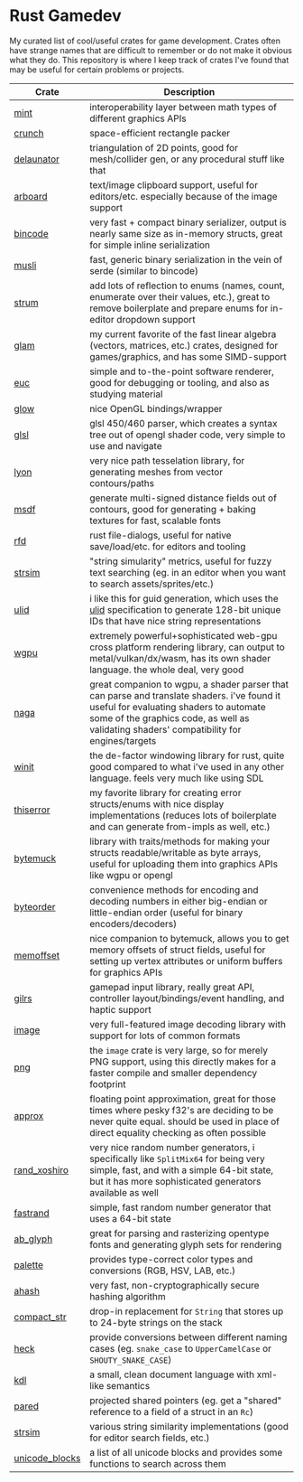 # Rust Gamedev
My curated list of cool/useful crates for game development. Crates often have strange names that are difficult to remember or do not make it obvious what they do. This repository is where I keep track of crates I've found that may be useful for certain problems or projects.

| Crate | Description |
| ----- | ----------- |
| [mint](https://crates.io/crates/mint) | interoperability layer between math types of different graphics APIs |
| [crunch](https://crates.io/crates/crunch) | space-efficient rectangle packer |
| [delaunator](https://crates.io/crates/delaunator) | triangulation of 2D points, good for mesh/collider gen, or any procedural stuff like that |
| [arboard](https://crates.io/crates/arboard) | text/image clipboard support, useful for editors/etc. especially because of the image support |
| [bincode](https://crates.io/crates/bincode) | very fast + compact binary serializer, output is nearly same size as in-memory structs, great for simple inline serialization |
| [musli](https://crates.io/crates/musli) | fast, generic binary serialization in the vein of serde (similar to bincode) |
| [strum](https://crates.io/crates/strum) | add lots of reflection to enums (names, count, enumerate over their values, etc.), great to remove boilerplate and prepare enums for in-editor dropdown support |
| [glam](https://crates.io/crates/glam) | my current favorite of the fast linear algebra (vectors, matrices, etc.) crates, designed for games/graphics, and has some SIMD-support |
| [euc](https://crates.io/crates/euc) | simple and to-the-point software renderer, good for debugging or tooling, and also as studying material |
| [glow](https://crates.io/crates/glow) | nice OpenGL bindings/wrapper |
| [glsl](https://crates.io/crates/glsl) | glsl 450/460 parser, which creates a syntax tree out of opengl shader code, very simple to use and navigate |
| [lyon](https://crates.io/crates/lyon) | very nice path tesselation library, for generating meshes from vector contours/paths |
| [msdf](https://crates.io/crates/msdf) | generate multi-signed distance fields out of contours, good for generating + baking textures for fast, scalable fonts |
| [rfd](https://crates.io/crates/rfd) | rust file-dialogs, useful for native save/load/etc. for editors and tooling |
| [strsim](https://crates.io/crates/strsim) | "string simularity" metrics, useful for fuzzy text searching (eg. in an editor when you want to search assets/sprites/etc.) |
| [ulid](https://crates.io/crates/ulid) | i like this for guid generation, which uses the [ulid](https://github.com/ulid/spec) specification to generate 128-bit unique IDs that have nice string representations |
| [wgpu](https://crates.io/crates/wgpu) | extremely powerful+sophisticated web-gpu cross platform rendering library, can output to metal/vulkan/dx/wasm, has its own shader language. the whole deal, very good |
| [naga](https://github.com/gfx-rs/naga) | great companion to wgpu, a shader parser that can parse and translate shaders. i've found it useful for evaluating shaders to automate some of the graphics code, as well as validating shaders' compatibility for engines/targets |
| [winit](https://crates.io/crates/winit) | the de-factor windowing library for rust, quite good compared to what i've used in any other language. feels very much like using SDL |
| [thiserror](https://crates.io/crates/thiserror) | my favorite library for creating error structs/enums with nice display implementations (reduces lots of boilerplate and can generate from-impls as well, etc.) |
| [bytemuck](https://crates.io/crates/bytemuck) | library with traits/methods for making your structs readable/writable as byte arrays, useful for uploading them into graphics APIs like wgpu or opengl |
| [byteorder](https://crates.io/crates/byteorder) | convenience methods for encoding and decoding numbers in either big-endian or little-endian order (useful for binary encoders/decoders) |
| [memoffset](https://crates.io/crates/memoffset) | nice companion to bytemuck, allows you to get memory offsets of struct fields, useful for setting up vertex attributes or uniform buffers for graphics APIs |
| [gilrs](https://crates.io/crates/gilrs) | gamepad input library, really great API, controller layout/bindings/event handling, and haptic support |
| [image](https://crates.io/crates/image) | very full-featured image decoding library with support for lots of common formats |
| [png](https://crates.io/crates/png) | the `image` crate is very large, so for merely PNG support, using this directly makes for a faster compile and smaller dependency footprint |
| [approx](https://crates.io/crates/approx) | floating point approximation, great for those times where pesky f32's are deciding to be never quite equal. should be used in place of direct equality checking as often possible |
| [rand_xoshiro](https://crates.io/crates/rand_xoshiro) | very nice random number generators, i specifically like `SplitMix64` for being very simple, fast, and with a simple 64-bit state, but it has more sophisticated generators available as well |
| [fastrand](https://crates.io/crates/fastrand) | simple, fast random number generator that uses a 64-bit state |
| [ab_glyph](https://crates.io/crates/ab_glyph) | great for parsing and rasterizing opentype fonts and generating glyph sets for rendering |
| [palette](https://crates.io/crates/palette) | provides type-correct color types and conversions (RGB, HSV, LAB, etc.) |
| [ahash](https://crates.io/crates/ahash) | very fast, non-cryptographically secure hashing algorithm |
| [compact_str](https://crates.io/crates/compact_str) | drop-in replacement for `String` that stores up to 24-byte strings on the stack |
| [heck](https://crates.io/crates/heck) | provide conversions between different naming cases (eg. `snake_case` to `UpperCamelCase` or `SHOUTY_SNAKE_CASE`) |
| [kdl](https://kdl.dev/) | a small, clean document language with xml-like semantics |
| [pared](https://crates.io/crates/pared) | projected shared pointers (eg. get a "shared" reference to a field of a struct in an `Rc`) |
| [strsim](https://crates.io/crates/strsim) | various string similarity implementations (good for editor search fields, etc.) |
| [unicode_blocks](https://crates.io/crates/unicode-blocks) | a list of all unicode blocks and provides some functions to search across them |
